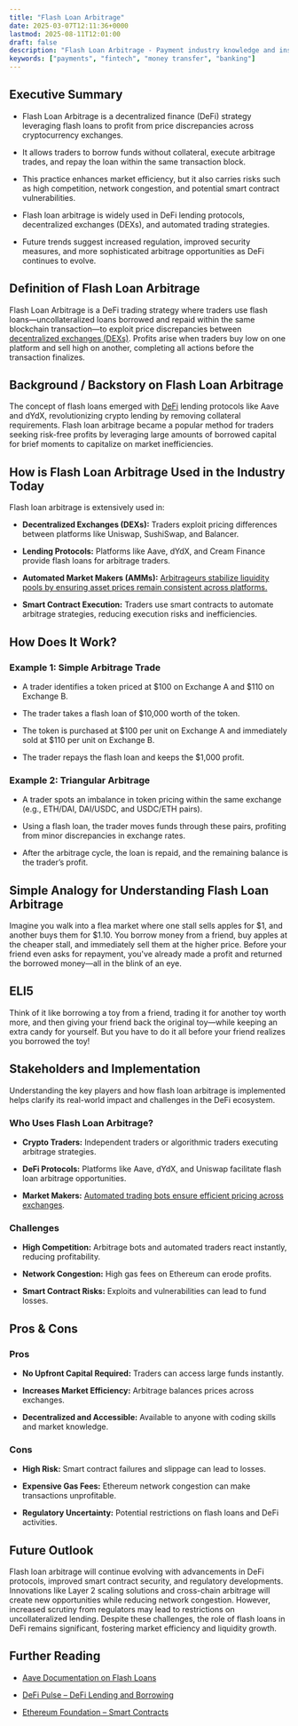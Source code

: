 ```yaml
---
title: "Flash Loan Arbitrage"
date: 2025-03-07T12:11:36+0000
lastmod: 2025-08-11T12:01:00
draft: false
description: "Flash Loan Arbitrage - Payment industry knowledge and insights"
keywords: ["payments", "fintech", "money transfer", "banking"]
---
```


## Executive Summary

- Flash Loan Arbitrage is a decentralized finance (DeFi) strategy leveraging flash loans to profit from price discrepancies across cryptocurrency exchanges.

- It allows traders to borrow funds without collateral, execute arbitrage trades, and repay the loan within the same transaction block.

- This practice enhances market efficiency, but it also carries risks such as high competition, network congestion, and potential smart contract vulnerabilities.

- Flash loan arbitrage is widely used in DeFi lending protocols, decentralized exchanges (DEXs), and automated trading strategies.

- Future trends suggest increased regulation, improved security measures, and more sophisticated arbitrage opportunities as DeFi continues to evolve.

## Definition of Flash Loan Arbitrage

Flash Loan Arbitrage is a DeFi trading strategy where traders use flash loans—uncollateralized loans borrowed and repaid within the same blockchain transaction—to exploit price discrepancies between [decentralized exchanges (DEXs)](https://faisalkhanllc.xyz/resources/payments-wiki/d/decentralized-exchange-dex/). Profits arise when traders buy low on one platform and sell high on another, completing all actions before the transaction finalizes.

## Background / Backstory on Flash Loan Arbitrage

The concept of flash loans emerged with [DeFi](https://faisalkhanllc.xyz/resources/payments-wiki/d/decentralized-finance-defi/) lending protocols like Aave and dYdX, revolutionizing crypto lending by removing collateral requirements. Flash loan arbitrage became a popular method for traders seeking risk-free profits by leveraging large amounts of borrowed capital for brief moments to capitalize on market inefficiencies.

## How is Flash Loan Arbitrage Used in the Industry Today

Flash loan arbitrage is extensively used in:

- **Decentralized Exchanges (DEXs):** Traders exploit pricing differences between platforms like Uniswap, SushiSwap, and Balancer.

- **Lending Protocols:** Platforms like Aave, dYdX, and Cream Finance provide flash loans for arbitrage traders.

- **Automated Market Makers (AMMs):** [Arbitrageurs stabilize liquidity pools by ensuring asset prices remain consistent across platforms.](https://faisalkhanllc.xyz/resources/payments-wiki/a/automated-market-makers-amms/)

- **Smart Contract Execution:** Traders use smart contracts to automate arbitrage strategies, reducing execution risks and inefficiencies.

## How Does It Work?

### Example 1: Simple Arbitrage Trade

- A trader identifies a token priced at $100 on Exchange A and $110 on Exchange B.

- The trader takes a flash loan of $10,000 worth of the token.

- The token is purchased at $100 per unit on Exchange A and immediately sold at $110 per unit on Exchange B.

- The trader repays the flash loan and keeps the $1,000 profit.

### Example 2: Triangular Arbitrage

- A trader spots an imbalance in token pricing within the same exchange (e.g., ETH/DAI, DAI/USDC, and USDC/ETH pairs).

- Using a flash loan, the trader moves funds through these pairs, profiting from minor discrepancies in exchange rates.

- After the arbitrage cycle, the loan is repaid, and the remaining balance is the trader’s profit.

## Simple Analogy for Understanding Flash Loan Arbitrage

Imagine you walk into a flea market where one stall sells apples for $1, and another buys them for $1.10. You borrow money from a friend, buy apples at the cheaper stall, and immediately sell them at the higher price. Before your friend even asks for repayment, you've already made a profit and returned the borrowed money—all in the blink of an eye.

## ELI5

Think of it like borrowing a toy from a friend, trading it for another toy worth more, and then giving your friend back the original toy—while keeping an extra candy for yourself. But you have to do it all before your friend realizes you borrowed the toy!

## Stakeholders and Implementation

Understanding the key players and how flash loan arbitrage is implemented helps clarify its real-world impact and challenges in the DeFi ecosystem.

### Who Uses Flash Loan Arbitrage?

- **Crypto Traders:** Independent traders or algorithmic traders executing arbitrage strategies.

- **DeFi Protocols:** Platforms like Aave, dYdX, and Uniswap facilitate flash loan arbitrage opportunities.

- **Market Makers:** [Automated trading bots ensure efficient pricing across exchanges](https://faisalkhanllc.xyz/resources/payments-wiki/m/market-maker/).

### Challenges

- **High Competition:** Arbitrage bots and automated traders react instantly, reducing profitability.

- **Network Congestion:** High gas fees on Ethereum can erode profits.

- **Smart Contract Risks:** Exploits and vulnerabilities can lead to fund losses.

## Pros & Cons

### Pros

- **No Upfront Capital Required:** Traders can access large funds instantly.

- **Increases Market Efficiency:** Arbitrage balances prices across exchanges.

- **Decentralized and Accessible:** Available to anyone with coding skills and market knowledge.

### Cons

- **High Risk:** Smart contract failures and slippage can lead to losses.

- **Expensive Gas Fees:** Ethereum network congestion can make transactions unprofitable.

- **Regulatory Uncertainty:** Potential restrictions on flash loans and DeFi activities.

## Future Outlook

Flash loan arbitrage will continue evolving with advancements in DeFi protocols, improved smart contract security, and regulatory developments. Innovations like Layer 2 scaling solutions and cross-chain arbitrage will create new opportunities while reducing network congestion. However, increased scrutiny from regulators may lead to restrictions on uncollateralized lending. Despite these challenges, the role of flash loans in DeFi remains significant, fostering market efficiency and liquidity growth.

## Further Reading

- [Aave Documentation on Flash Loans](https://docs.aave.com/)

- [DeFi Pulse – DeFi Lending and Borrowing](https://defipulse.com/)

- [Ethereum Foundation – Smart Contracts](https://ethereum.org/en/developers/docs/smart-contracts/)

##